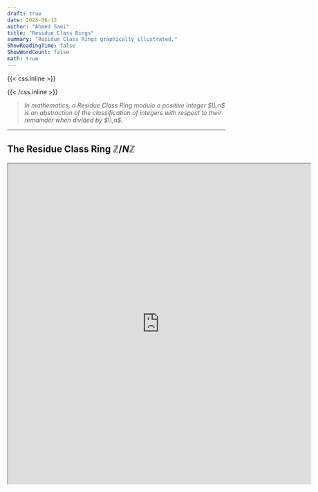 ```yaml
---
draft: true
date: 2023-06-12
author: "Ahmed Sami"
title: "Residue Class Rings"
summary: "Residue Class Rings graphically illustrated."
ShowReadingTime: false
ShowWordCount: false
math: true
---
```


{{< css.inline >}}

<style>
    @media screen and (max-width:600px) {
        .katex {font-size: 1.2rem;}
    }
    #midbox {background: var(--code-bg); padding: 1px;}
    #midbox blockquote {border: 4px solid var(--tertiary);border-top: 0;border-bottom: 0;}
    #sm-tb table,#sm-tb thead,#sm-tb tbody,#sm-tb th,#sm-tb td,#sm-tb tr{display: block;overflow: hidden;}
    #sm-tb thead tr{position: absolute;top: -9999px;left: -9999px;}
    #sm-tb tr {border: 2px solid var(--border);border-bottom: 0; margin-bottom: 12px}
    #sm-tb td {
        border: none;
        border-bottom: 2px solid var(--border);
        position: relative;
        padding: 12px 12px 12px 36%;
        white-space: normal;
        text-align:center;
        font-size: 1.05rem;
    }
    #sm-tb td:before {
        position: absolute;
        top: 50%;
        transform: translate(0, -50%);
        left: 9px;
        width: 20%;
        white-space: nowrap;
        text-align:center;
        font-size: 1.05rem;
        font-weight: bold;
    }
    #sm-tb td:before {content: attr(data-title);}
    #app {width: 700px; height: 740px;}
</style>

{{< /css.inline >}}

> _In mathematics, a Residue Class Ring modulo a positive integer $\\,n$ is an abstraction of the classification of integers with respect to their remainder when divided by $\\,n$._

---

## The Residue Class Ring $\mathbb{Z} / N\mathbb{Z}$

<iframe id="app" src="https://editor.p5js.org/tautastic/full/OE7lP-e05"></iframe>
